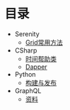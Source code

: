 # 目录

* Serenity
    * [Grid常用方法](Serenity/Grid.md)
* CSharp
    * [时间帮助类](CSharp/TimeHelper.md)
    * [Dapper](CSharp/Dapper.md)
* Python
    * [构建与发布](Python/p_1.md)
* GraphQL
    * [资料](GraphQL/g_1.md)       